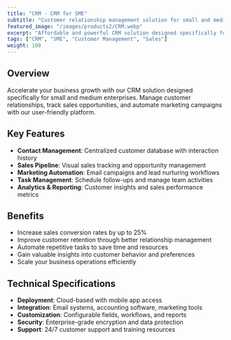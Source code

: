 ```yaml
---
title: "CRM - CRM for SME"
subtitle: "Customer relationship management solution for small and medium enterprises"
featured_image: "/images/products2/CRM.webp"
excerpt: "Affordable and powerful CRM solution designed specifically for SMEs to manage customer relationships and drive business growth."
tags: ["CRM", "SME", "Customer Management", "Sales"]
weight: 100
---
```


## Overview

Accelerate your business growth with our CRM solution designed specifically for small and medium enterprises. Manage customer relationships, track sales opportunities, and automate marketing campaigns with our user-friendly platform.

## Key Features

- **Contact Management**: Centralized customer database with interaction history
- **Sales Pipeline**: Visual sales tracking and opportunity management
- **Marketing Automation**: Email campaigns and lead nurturing workflows
- **Task Management**: Schedule follow-ups and manage team activities
- **Analytics & Reporting**: Customer insights and sales performance metrics

## Benefits

- Increase sales conversion rates by up to 25%
- Improve customer retention through better relationship management
- Automate repetitive tasks to save time and resources
- Gain valuable insights into customer behavior and preferences
- Scale your business operations efficiently

## Technical Specifications

- **Deployment**: Cloud-based with mobile app access
- **Integration**: Email systems, accounting software, marketing tools
- **Customization**: Configurable fields, workflows, and reports
- **Security**: Enterprise-grade encryption and data protection
- **Support**: 24/7 customer support and training resources